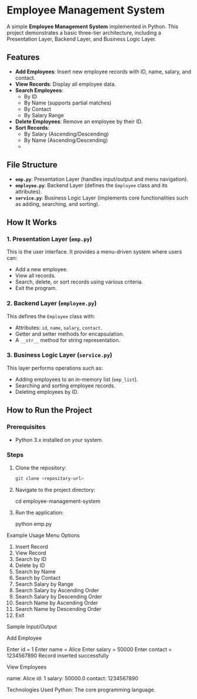 # Employee Management System

A simple **Employee Management System** implemented in Python. This project demonstrates a basic three-tier architecture, including a Presentation Layer, Backend Layer, and Business Logic Layer.

## Features

- **Add Employees**: Insert new employee records with ID, name, salary, and contact.
- **View Records**: Display all employee data.
- **Search Employees**:
  - By ID
  - By Name (supports partial matches)
  - By Contact
  - By Salary Range
- **Delete Employees**: Remove an employee by their ID.
- **Sort Records**:
  - By Salary (Ascending/Descending)
  - By Name (Ascending/Descending)
  - 
## File Structure

- **`emp.py`**: Presentation Layer (handles input/output and menu navigation).
- **`employee.py`**: Backend Layer (defines the `Employee` class and its attributes).
- **`service.py`**: Business Logic Layer (implements core functionalities such as adding, searching, and sorting).

## How It Works

### 1. Presentation Layer (`emp.py`)
This is the user interface. It provides a menu-driven system where users can:
- Add a new employee.
- View all records.
- Search, delete, or sort records using various criteria.
- Exit the program.

### 2. Backend Layer (`employee.py`)
This defines the `Employee` class with:
- Attributes: `id`, `name`, `salary`, `contact`.
- Getter and setter methods for encapsulation.
- A `__str__` method for string representation.

### 3. Business Logic Layer (`service.py`)
This layer performs operations such as:
- Adding employees to an in-memory list (`emp_list`).
- Searching and sorting employee records.
- Deleting employees by ID.

## How to Run the Project

### Prerequisites
- Python 3.x installed on your system.

### Steps
1. Clone the repository:
   ```bash
   git clone <repository-url>
   
2. Navigate to the project directory:
   
    cd employee-management-system
   
4. Run the application:

   python emp.py
   
Example Usage
Menu Options

1. Insert Record
2. View Record
3. Search by ID
4. Delete by ID
5. Search by Name
6. Search by Contact
7. Search Salary by Range
8. Search Salary by Ascending Order
9. Search Salary by Descending Order
10. Search Name by Ascending Order
11. Search Name by Descending Order
12. Exit


Sample Input/Output

Add Employee

Enter id = 1
Enter name = Alice
Enter salary = 50000
Enter contact = 1234567890
Record inserted successfully


View Employees

name: Alice
id: 1
salary: 50000.0
contact: 1234567890


Technologies Used
Python: The core programming language.





